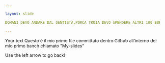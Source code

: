 ```yaml
---

layout: slide

DOMANI DEVO ANDARE DAL DENTISTA,PORCA TROIA DEVO SPENDERE ALTRI 100 EURO

---
```


Your text
Questo è il mio primo file committato dentro Github all'interno del mio primo banch chiamato "My-slides"

Use the left arrow to go back!
